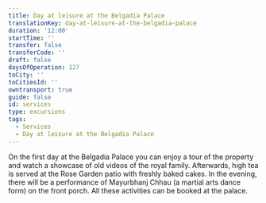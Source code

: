 ```yaml
---
title: Day at leisure at the Belgadia Palace
translationKey: day-at-leisure-at-the-belgadia-palace
duration: '12:00'
startTime: ''
transfer: false
transferCode: ''
draft: false
daysOfOperation: 127
toCity: ''
toCitiesId: ''
owntransport: true
guide: false
id: services
type: excursions
tags:
  - Services
  - Day at leisure at the Belgadia Palace
---
```

On the first day at the Belgadia Palace you can enjoy a tour of the property and watch a showcase of old videos of the royal family. Afterwards, high tea is served at the Rose Garden patio with freshly baked cakes.  In the evening, there will be a performance of Mayurbhanj Chhau (a martial arts dance form) on the front porch.  All these activities can be booked at the palace.